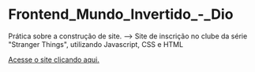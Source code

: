# Frontend_Mundo_Invertido_-_Dio
Prática sobre a construção de site. 
--> Site de inscrição no clube da série "Stranger Things", utilizando Javascript, CSS e HTML

<a href="https://wandressareis.github.io/Frontend_Mundo-Invertido_-_Dio/"> Acesse o site clicando aqui. </a>